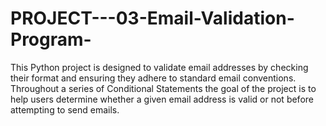# PROJECT---03-Email-Validation-Program-
This Python project is designed to validate email addresses by checking their format and ensuring they adhere to standard email conventions. Throughout a series of Conditional Statements the goal of the project is to help users determine whether a given email address is valid or not before attempting to send emails.
